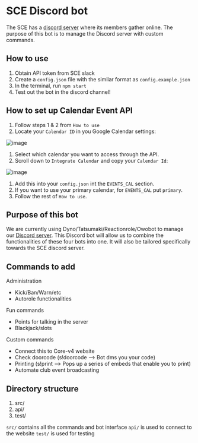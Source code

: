 # SCE Discord bot

The SCE has a [discord server](https://discord.gg/e2Dsgd9) where
its members gather online. The purpose of this bot is to manage 
the Discord server with custom commands.

## How to use
1. Obtain API token from SCE slack
1. Create a `config.json` file with the similar format as `config.example.json`
1. In the terminal, run `npm start`
1. Test out the bot in the discord channel!

## How to set up Calendar Event API
1. Follow steps 1 & 2 from `How to use`
1. Locate your `Calendar ID` in you Google Calendar settings:

  ![image](https://user-images.githubusercontent.com/47675634/87125869-0ec97280-c240-11ea-815b-ed13596cef6b.PNG)

1. Select which calendar you want to access through the API.
1. Scroll down to `Integrate Calendar` and copy your `Calendar Id`:

  ![image](https://user-images.githubusercontent.com/47675634/87126195-a3cc6b80-c240-11ea-96a3-24c5b91ad256.PNG)

1. Add this into your `config.json` int the `EVENTS_CAL` section.
1. If you want to use your primary calendar, for `EVENTS_CAL` put `primary`.
1. Follow the rest of `How to use`.


## Purpose of this bot

We are currently using Dyno/Tatsumaki/Reactionrole/Owobot to manage
our [Discord server](https://discord.gg/e2Dsgd9). This Discord bot
will allow us to combine the functionalities of these four bots
into one. It will also be tailored specifically towards the SCE discord
server.

## Commands to add

Administration
- Kick/Ban/Warn/etc
- Autorole functionalities

Fun commands
- Points for talking in the server
- Blackjack/slots

Custom commands
- Connect this to Core-v4 website
- Check doorcode (s!doorcode --> Bot dms you your code)
- Printing (s!print --> Pops up a series of embeds that enable you to 
print)
- Automate club event broadcasting

## Directory structure
1. src/
1. api/
1. test/

`src/` contains all the commands and bot interface
`api/` is used to connect to the website
`test/` is used for testing
